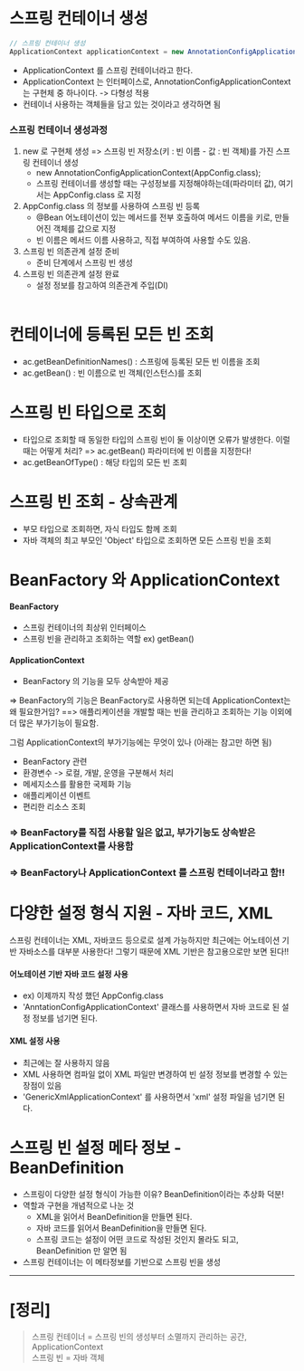 
# 스프링 컨테이너 생성

```java
// 스프링 컨테이너 생성
ApplicationContext applicationContext = new AnnotationConfigApplicationContext(AppConfig.class);
```

- ApplicationContext 를 스프링 컨테이너라고 한다.
- ApplicationContext 는 인터페이스로, AnnotationConfigApplicationContext 는 구현체 중 하나이다. -> 다형성 적용
- 컨테이너 사용하는 객체들을 담고 있는 것이라고 생각하면 됨

### 스프링 컨테이너 생성과정
 
1. new 로 구현체 생성 => 스프링 빈 저장소(키 : 빈 이름 - 값 : 빈 객체)를 가진 스프링 컨테이너 생성
    * new AnnotationConfigApplicationContext(AppConfig.class);
    * 스프링 컨테이너를 생성할 때는 구성정보를 지정해야하는데(파라미터 값), 여기서는 AppConfig.class 로 지정
2. AppConfig.class 의 정보를 사용하여 스프링 빈 등록
    * @Bean 어노테이션이 있는 메서드를 전부 호출하여 메서드 이름을 키로, 만들어진 객체를 값으로 지정
    * 빈 이름은 메서드 이름 사용하고, 직접 부여하여 사용할 수도 있음.
3. 스프링 빈 의존관계 설정 준비
    * 준비 단계에서 스프링 빈 생성
4. 스프링 빈 의존관계 설정 완료
    * 설정 정보를 참고하여 의존관계 주입(DI)
<br><br>

# 컨테이너에 등록된 모든 빈 조회
- ac.getBeanDefinitionNames() : 스프링에 등록된 모든 빈 이름을 조회
- ac.getBean() : 빈 이름으로 빈 객체(인스턴스)를 조회

# 스프링 빈 타입으로 조회
- 타입으로 조회할 때 동일한 타입의 스프링 빈이 둘 이상이면 오류가 발생한다. 이럴 때는 어떻게 처리? => ac.getBean() 파라미터에 빈 이름을 지정한다!
- ac.getBeanOfType() : 해당 타입의 모든 빈 조회

# 스프링 빈 조회 - 상속관계
- 부모 타입으로 조회하면, 자식 타입도 함께 조회
- 자바 객체의 최고 부모인 'Object' 타입으로 조회하면 모든 스프링 빈을 조회

# BeanFactory 와 ApplicationContext
#### BeanFactory
- 스프링 컨테이너의 최상위 인터페이스
- 스프링 빈을 관리하고 조회하는 역할 ex) getBean()

#### ApplicationContext
- BeanFactory 의 기능을 모두 상속받아 제공

=> BeanFactory의 기능은 BeanFactory로 사용하면 되는데 ApplicationContext는 왜 필요한거임?
==> 애플리케이션을 개발할 때는 빈을 관리하고 조회하는 기능 이외에 더 많은 부가기능이 필요함.

그럼 ApplicationContext의 부가기능에는 무엇이 있나 (아래는 참고만 하면 됨)
- BeanFactory 관련
- 환경변수 -> 로컬, 개발, 운영을 구분해서 처리
- 메세지소스를 활용한 국제화 기능
- 애플리케이션 이벤트
- 편리한 리소스 조회


### => BeanFactory를 직접 사용할 일은 없고, 부가기능도 상속받은 ApplicationContext를 사용함
### => BeanFactory나 ApplicationContext 를 스프링 컨테이너라고 함!!

# 다양한 설정 형식 지원 - 자바 코드, XML
스프링 컨테이너는 XML, 자바코드 등으로로 설계 가능하지만 최근에는 어노테이션 기반 자바소스를 대부분 사용한다! 그렇기 때문에 XML 기반은 참고용으로만 보면 된다!!

#### 어노테이션 기반 자바 코드 설정 사용
- ex) 이제까지 작성 했던 AppConfig.class
- 'AnntationConfigApplicationContext' 클래스를 사용하면서 자바 코드로 된 설정 정보를 넘기면 된다.

#### XML 설정 사용
- 최근에는 잘 사용하지 않음
- XML 사용하면 컴파일 없이 XML 파일만 변경하여 빈 설정 정보를 변경할 수 있는 장점이 있음
- 'GenericXmlApplicationContext' 를 사용하면서 'xml' 설정 파일을 넘기면 된다.



# 스프링 빈 설정 메타 정보 - BeanDefinition
- 스프링이 다양한 설정 형식이 가능한 이유? BeanDefinition이라는 추상화 덕분!
- 역할과 구현을 개념적으로 나눈 것
    - XML을 읽어서 BeanDefinition을 만들면 된다.
    - 자바 코드를 읽어서 BeanDefinition을 만들면 된다.
    - 스프링 코드는 설정이 어떤 코드로 작성된 것인지 몰라도 되고, BeanDefinition 만 알면 됨
- 스프링 컨테이너는 이 메타정보를 기반으로 스프링 빈을 생성


---
# [정리]
> 스프링 컨테이너 = 스프링 빈의 생성부터 소멸까지 관리하는 공간, ApplicationContext <br>
스프링 빈 = 자바 객체
